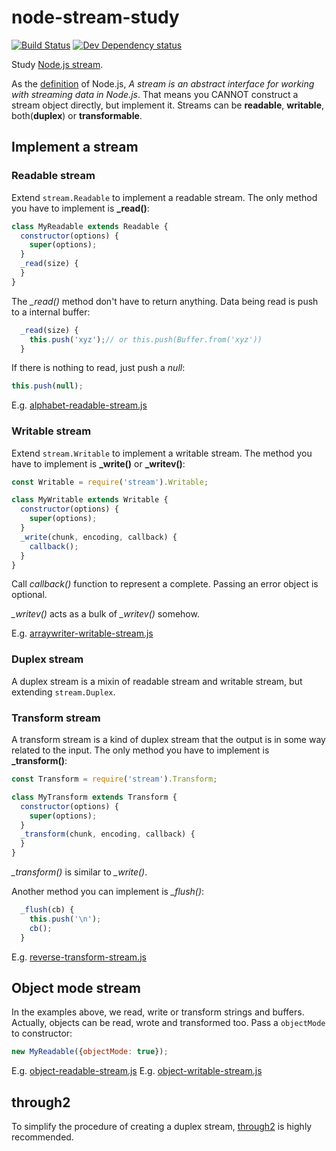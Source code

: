 # node-stream-study
[![Build Status][travis-image]][travis-url] [![Dev Dependency status][david-dm-dev-image]][david-dm-dev-url]

Study [Node.js stream](https://nodejs.org/api/stream.html).

As the [definition](https://nodejs.org/api/stream.html#stream_stream) of Node.js, _A stream is an abstract interface for working with streaming data in Node.js_. That means you CANNOT construct a stream object directly, but implement it. Streams can be **readable**, **writable**, both(**duplex**) or **transformable**.


## Implement a stream

### Readable stream

Extend `stream.Readable` to implement a readable stream. The only method you have to implement is **_read()**:

```js
class MyReadable extends Readable {
  constructor(options) {
    super(options);
  }
  _read(size) {
  }
}
```

The _\_read()_ method don't have to return anything. Data being read is push to a internal buffer:

```js
  _read(size) {
    this.push('xyz');// or this.push(Buffer.from('xyz'))
  }
```

If there is nothing to read, just push a _null_:

```js
this.push(null);
```

E.g. [alphabet-readable-stream.js](alphabet-readable-stream.js)

### Writable stream

Extend `stream.Writable` to implement a writable stream. The method you have to implement is **_write()** or **_writev()**:

```js
const Writable = require('stream').Writable;

class MyWritable extends Writable {
  constructor(options) {
    super(options);
  }
  _write(chunk, encoding, callback) {
    callback();
  }
}
```

Call _callback()_ function to represent a complete. Passing an error object is optional.

_\_writev()_ acts as a bulk of _\_writev()_ somehow.

E.g. [arraywriter-writable-stream.js](arraywriter-writable-stream.js)

### Duplex stream

A duplex stream is a mixin of readable stream and writable stream, but extending `stream.Duplex`.

### Transform stream

A transform stream is a kind of duplex stream that the output is in some way related to the input. The only method you have to implement is **_transform()**:

```js
const Transform = require('stream').Transform;

class MyTransform extends Transform {
  constructor(options) {
    super(options);
  }
  _transform(chunk, encoding, callback) {
  }
}
```

_\_transform()_ is similar to _\_write()_.

Another method you can implement is _\_flush()_:

```js
  _flush(cb) {
    this.push('\n');
    cb();
  }
```

E.g. [reverse-transform-stream.js](reverse-transform-stream)

## Object mode stream

In the examples above, we read, write or transform strings and buffers. Actually, objects can be read, wrote and transformed too. Pass a `objectMode` to constructor:

```js
new MyReadable({objectMode: true});
```

E.g. [object-readable-stream.js](object-readable-stream.js)
E.g. [object-writable-stream.js](object-writable-stream.js)

## through2

To simplify the procedure of creating a duplex stream, [through2](http://npmjs.org/through2) is highly recommended.

[travis-url]: https://travis-ci.org/yanni4night/node-stream-study
[travis-image]: http://img.shields.io/travis/yanni4night/node-stream-study.svg
[david-dm-dev-url]:https://david-dm.org/yanni4night/node-stream-study#type=dev
[david-dm-dev-image]:https://david-dm.org/yanni4night/node-stream-study/dev-status.svg